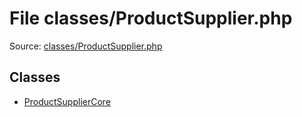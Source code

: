 File classes/ProductSupplier.php
=========

Source: [classes/ProductSupplier.php](https://github.com/PrestaShop/PrestaShop/blob/1.6.0.12/classes/ProductSupplier.php)


Classes
-------

* [ProductSupplierCore](class.ProductSupplierCore.md)

